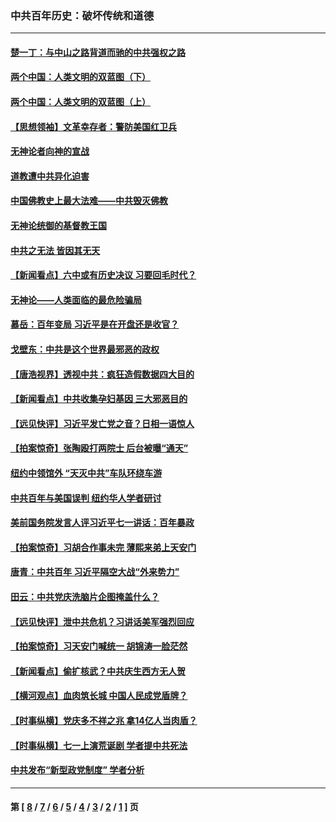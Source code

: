 ### 中共百年历史：破坏传统和道德
---
#### [楚一丁：与中山之路背道而驰的中共强权之路](../../pages/nf1176114/n13437270.md?01010430) 
#### [两个中国：人类文明的双蓝图（下）](../../pages/nf1176114/n13423132.md?01010430) 
#### [两个中国：人类文明的双蓝图（上）](../../pages/nf1176114/n13422687.md?01010430) 
#### [【思想领袖】文革幸存者：警防美国红卫兵](../../pages/nf1176114/n13339289.md?01010430) 
#### [无神论者向神的宣战](../../pages/nf1176114/n13281535.md?01010430) 
#### [道教遭中共异化迫害](../../pages/nf1176114/n13281463.md?01010430) 
#### [中国佛教史上最大法难——中共毁灭佛教](../../pages/nf1176114/n13281397.md?01010430) 
#### [无神论统御的基督教王国](../../pages/nf1176114/n13281280.md?01010430) 
#### [中共之无法 皆因其无天](../../pages/nf1176114/n13281088.md?01010430) 
#### [【新闻看点】六中或有历史决议 习要回毛时代？](../../pages/nf1176114/n13222895.md?01010430) 
#### [无神论——人类面临的最危险骗局](../../pages/nf1176114/n13196137.md?01010430) 
#### [慕岳：百年变局 习近平是在开盘还是收官？](../../pages/nf1176114/n13206516.md?01010430) 
#### [戈壁东：中共是这个世界最邪恶的政权](../../pages/nf1176114/n13085641.md?01010430) 
#### [【唐浩视界】透视中共：疯狂造假数据四大目的](../../pages/nf1176114/n13080590.md?01010430) 
#### [【新闻看点】中共收集孕妇基因 三大邪恶目的](../../pages/nf1176114/n13077182.md?01010430) 
#### [【远见快评】习近平发亡党之音？日相一语惊人](../../pages/nf1176114/n13074809.md?01010430) 
#### [【拍案惊奇】张陶殴打两院士 后台被曝“通天”](../../pages/nf1176114/n13070496.md?01010430) 
#### [纽约中领馆外 “天灭中共”车队环绕车游](../../pages/nf1176114/n13070693.md?01010430) 
#### [中共百年与美国误判 纽约华人学者研讨](../../pages/nf1176114/n13067969.md?01010430) 
#### [美前国务院发言人评习近平七一讲话：百年暴政](../../pages/nf1176114/n13066986.md?01010430) 
#### [【拍案惊奇】习胡合作事未完 薄熙来弟上天安门](../../pages/nf1176114/n13065867.md?01010430) 
#### [唐青：中共百年 习近平隔空大战“外来势力”](../../pages/nf1176114/n13065976.md?01010430) 
#### [田云：中共党庆洗脑片企图掩盖什么？](../../pages/nf1176114/n13064395.md?01010430) 
#### [【远见快评】泄中共危机？习讲话美军强烈回应](../../pages/nf1176114/n13064269.md?01010430) 
#### [【拍案惊奇】习天安门喊统一 胡锦涛一脸茫然](../../pages/nf1176114/n13063233.md?01010430) 
#### [【新闻看点】偷扩核武？中共庆生西方无人贺](../../pages/nf1176114/n13061263.md?01010430) 
#### [【横河观点】血肉筑长城 中国人民成党盾牌？](../../pages/nf1176114/n13061779.md?01010430) 
#### [【时事纵横】党庆多不祥之兆 拿14亿人当肉盾？](../../pages/nf1176114/n13061709.md?01010430) 
#### [【时事纵横】七一上演荒诞剧 学者提中共死法](../../pages/nf1176114/n13058990.md?01010430) 
#### [中共发布“新型政党制度” 学者分析](../../pages/nf1176114/n13056354.md?01010430) 

---
#### 第 [ [8](./8.md?01010430) / [7](./7.md?01010430) / [6](./6.md?01010430) / [5](./5.md?01010430) / [4](./4.md?01010430) / [3](./3.md?01010430) / [2](./2.md?01010430) / [1](./1.md?01010430) ] 页
